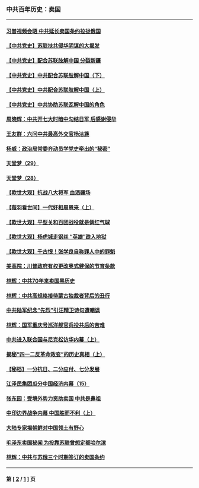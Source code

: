### 中共百年历史：卖国
---
#### [习普视频会晤 中共延长卖国条约拉拢俄国](../../pages/nf1176117/n13060971.md?12310430) 
#### [【中共党史】苏联扶共侵华阴谋的大揭发](../../pages/nf1176117/n13056050.md?12310430) 
#### [【中共党史】配合苏联肢解中国 分裂新疆](../../pages/nf1176117/n13040700.md?12310430) 
#### [【中共党史】中共配合苏联肢解中国（下）](../../pages/nf1176117/n13035660.md?12310430) 
#### [【中共党史】中共配合苏联肢解中国（上）](../../pages/nf1176117/n13030262.md?12310430) 
#### [【中共党史】中共协助苏联瓦解中国的角色](../../pages/nf1176117/n13018109.md?12310430) 
#### [周晓辉：中共开七大时暗中勾结日军 后感谢侵华](../../pages/nf1176117/n12921960.md?12310430) 
#### [王友群：六问中共最高外交官杨洁篪](../../pages/nf1176117/n12836495.md?12310430) 
#### [杨威：政治局常委齐动员学党史牵出的“秘密”](../../pages/nf1176117/n12764642.md?12310430) 
#### [天堂梦（29）](../../pages/nf1176117/n12408465.md?12310430) 
#### [天堂梦（28）](../../pages/nf1176117/n12408309.md?12310430) 
#### [【欺世大观】抗战八大将军 血洒疆场](../../pages/nf1176117/n12357044.md?12310430) 
#### [【薇羽看世间】一代奸相周恩来（上）](../../pages/nf1176117/n12401109.md?12310430) 
#### [【欺世大观】平型关和百团战役就是俩红气球](../../pages/nf1176117/n12359157.md?12310430) 
#### [【欺世大观】杨虎城走钢丝 “英雄”跌入地狱](../../pages/nf1176117/n12358840.md?12310430) 
#### [【欺世大观】千古恨！张学良自称罪人中的罪魁](../../pages/nf1176117/n12358629.md?12310430) 
#### [美高院：川普政府有权更改奥式健保的节育条款](../../pages/nf1176117/n12242171.md?12310430) 
#### [林辉：中共70年来卖国黑历史](../../pages/nf1176117/n11552181.md?12310430) 
#### [林辉：中共高规格接待蒙古独裁者背后的丑行](../../pages/nf1176117/n11225005.md?12310430) 
#### [中共陆军纪念“先烈”引汪精卫诗句遭嘲讽](../../pages/nf1176117/n11153345.md?12310430) 
#### [林辉：国军重庆号巡洋舰官兵投共后的苦难](../../pages/nf1176117/n10997801.md?12310430) 
#### [中共进入联合国与尼克松访华内幕（上）](../../pages/nf1176117/n10138788.md?12310430) 
#### [揭秘“四一二反革命政变”的历史真相（上）](../../pages/nf1176117/n9996650.md?12310430) 
#### [【秘档】一分抗日、二分应付、七分发展](../../pages/nf1176117/n9331484.md?12310430) 
#### [江泽民集团瓜分中国经济内幕（15）](../../pages/nf1176117/n9268584.md?12310430) 
#### [张东园：受境外势力资助卖国 中共是鼻祖](../../pages/nf1176117/n9272480.md?12310430) 
#### [中印边界战争内幕 中国胜而不利（上）](../../pages/nf1176117/n9252458.md?12310430) 
#### [大陆专家揭朝鲜对中国领土有野心](../../pages/nf1176117/n9074056.md?12310430) 
#### [毛泽东卖国秘闻 为投靠苏联曾想定都哈尔滨](../../pages/nf1176117/n9058631.md?12310430) 
#### [林辉：中共与苏俄三个时期签订的卖国条约](../../pages/nf1176117/n9036062.md?12310430) 

---
#### 第 [ [2](./2.md?12310430) / [1](./1.md?12310430) ] 页
